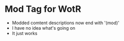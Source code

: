 # Mod Tag for WotR
- Modded comtent descriptions now end with '(mod)'
- I have no idea what's going on
- It just works
